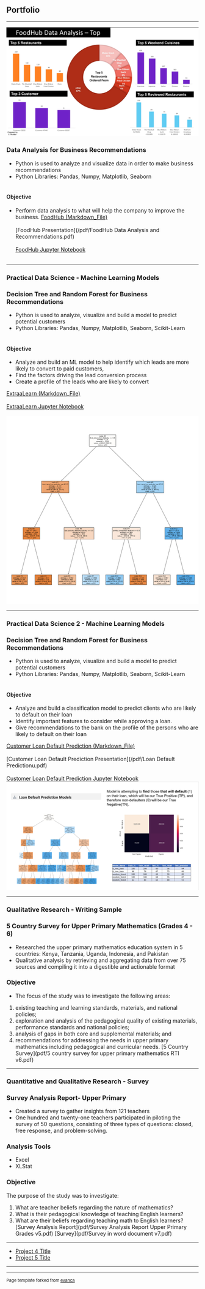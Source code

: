## Portfolio

---
<img src="images/Title Page.jpg?raw=true"/>

### Data Analysis for Business Recommendations 
- Python is used to analyze and visualize data in order to make business recommendations
- Python Libraries: Pandas, Numpy, Matplotlib, Seaborn <br><br>
#### Objective
- Perform data analysis to what will help the company to improve the business.
[FoodHub (Markdown_File)](/food_hub.md) <br><br>
[FoodHub Presentation](/pdf/FoodHub Data Analysis and Recommendations.pdf) <br><br>
[FoodHub Jupyter Notebook](/Foodhub_Project_FullCode_corrected.ipynb) <br><br>

---
### Practical Data Science - Machine Learning Models 
### Decision Tree and Random Forest for Business Recommendations 
- Python is used to analyze, visualize and build a model to predict potential customers
- Python Libraries: Pandas, Numpy, Matplotlib, Seaborn, Scikit-Learn <br><br>
#### Objective
- Analyze and build an ML model to help identify which leads are more likely to convert to paid customers,
- Find the factors driving the lead conversion process
- Create a profile of the leads who are likely to convert

[ExtraaLearn (Markdown_File)](/Potential_Customers.md) <br><br>
[ExtraaLearn Jupyter Notebook](/Potential_Customers_Prediction_FC.ipynb) <br><br>
<img src="images/Decision_Tree_Diag.png?raw=true"/>

---
### Practical Data Science 2 - Machine Learning Models 
### Decision Tree and Random Forest for Business Recommendations 
- Python is used to analyze, visualize and build a model to predict potential customers
- Python Libraries: Pandas, Numpy, Matplotlib, Seaborn, Scikit-Learn <br><br>
#### Objective
- Analyze and build a classification model to predict clients who are likely to default on their loan
- Identify important features to consider while approving a loan.
- Give recommendations to the bank on the profile of the persons who are likely to default on their loan

[Customer Loan Default Prediction (Markdown_File)](/Cap_Project_Loan_Default_Prediction_FC_CR.md) <br><br>
[Customer Loan Default Prediction Presentation](/pdf/Loan Default Predictionu.pdf) <br><br>
[Customer Loan Default Prediction Jupyter Notebook](/Cap_Project_Loan_Default_Prediction_FC_CR.ipynb)
<img src="images/Loan Default Prediction Title page.jpg?raw=true"/>

---

### Qualitative Research - Writing Sample
### 5 Country Survey for Upper Primary Mathematics (Grades 4 - 6) 
- Researched the upper primary mathematics education system in 5 countries: Kenya, Tanzania, Uganda, Indonesia, and Pakistan
- Qualitative analysis by retrieving and aggregating data from over 75 sources and compiling it into a digestible and actionable format 
### Objective
- The focus of the study was to investigate the following areas:
1. existing teaching and learning standards, materials, and national policies;
2. exploration and analysis of the pedagogical quality of existing materials, performance standards 
and national policies;
3. analysis of gaps in both core and supplemental materials; and
4. recommendations for addressing the needs in upper primary mathematics including pedagogical 
and curricular needs.
[5 Country Survey](pdf/5 country survey for upper primary mathematics RTI v6.pdf)
---
### Quantitative and Qualitative Research - Survey 
### Survey Analysis Report- Upper Primary 
- Created a survey to gather insights from 121 teachers
- One hundred and twenty-one teachers participated in piloting the survey of 50 
questions, consisting of three types of questions: closed, free response, and problem-solving.
### Analysis Tools
- Excel
- XLStat
### Objective
The purpose of the study was to investigate: 
1. What are teacher beliefs regarding the nature of mathematics?
2. What is their pedagogical knowledge of teaching English learners?
3. What are their beliefs regarding teaching math to English learners?
[Survey Analysis Report](pdf/Survey Analysis Report Upper Primary Grades v5.pdf)
[Survey](pdf/Survey in word document v7.pdf)
---
- [Project 4 Title](http://example.com/)
- [Project 5 Title](http://example.com/)

---




---
<p style="font-size:11px">Page template forked from <a href="https://github.com/evanca/quick-portfolio">evanca</a></p>
<!-- Remove above link if you don't want to attibute -->
